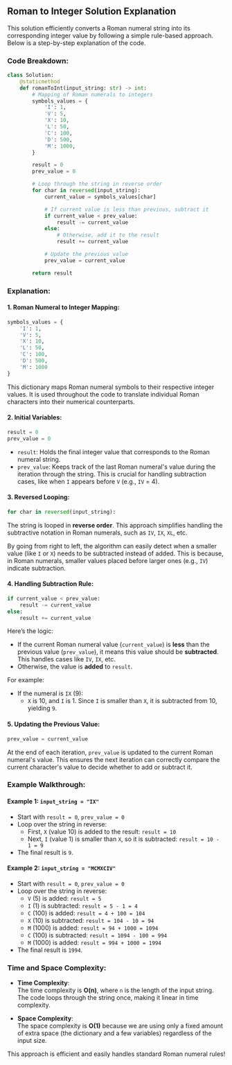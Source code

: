 ## Roman to Integer Solution Explanation

This solution efficiently converts a Roman numeral string into its corresponding integer value by following a simple rule-based approach. Below is a step-by-step explanation of the code.

### Code Breakdown:

```python
class Solution:
    @staticmethod
    def romanToInt(input_string: str) -> int:
        # Mapping of Roman numerals to integers
        symbols_values = {
            'I': 1,
            'V': 5,
            'X': 10,
            'L': 50,
            'C': 100,
            'D': 500,
            'M': 1000,
        }

        result = 0
        prev_value = 0

        # Loop through the string in reverse order
        for char in reversed(input_string):
            current_value = symbols_values[char]

            # If current value is less than previous, subtract it
            if current_value < prev_value:
                result -= current_value
            else:
                # Otherwise, add it to the result
                result += current_value

            # Update the previous value
            prev_value = current_value

        return result
```

### Explanation:

#### 1. **Roman Numeral to Integer Mapping**:
```python
symbols_values = {
    'I': 1, 
    'V': 5, 
    'X': 10, 
    'L': 50, 
    'C': 100, 
    'D': 500, 
    'M': 1000
}
```
This dictionary maps Roman numeral symbols to their respective integer values. It is used throughout the code to translate individual Roman characters into their numerical counterparts.

#### 2. **Initial Variables**:
```python
result = 0
prev_value = 0
```
- `result`: Holds the final integer value that corresponds to the Roman numeral string.
- `prev_value`: Keeps track of the last Roman numeral's value during the iteration through the string. This is crucial for handling subtraction cases, like when `I` appears before `V` (e.g., `IV` = 4).

#### 3. **Reversed Looping**:
```python
for char in reversed(input_string):
```
The string is looped in **reverse order**. This approach simplifies handling the subtractive notation in Roman numerals, such as `IV`, `IX`, `XL`, etc.

By going from right to left, the algorithm can easily detect when a smaller value (like `I` or `X`) needs to be subtracted instead of added. This is because, in Roman numerals, smaller values placed before larger ones (e.g., `IV`) indicate subtraction.

#### 4. **Handling Subtraction Rule**:
```python
if current_value < prev_value:
    result -= current_value
else:
    result += current_value
```
Here’s the logic:
- If the current Roman numeral value (`current_value`) is **less** than the previous value (`prev_value`), it means this value should be **subtracted**. This handles cases like `IV`, `IX`, etc.
- Otherwise, the value is **added** to `result`.

For example:
- If the numeral is `IX` (9):
    - `X` is 10, and `I` is 1. Since `I` is smaller than `X`, it is subtracted from 10, yielding `9`.

#### 5. **Updating the Previous Value**:
```python
prev_value = current_value
```
At the end of each iteration, `prev_value` is updated to the current Roman numeral's value. This ensures the next iteration can correctly compare the current character's value to decide whether to add or subtract it.

### Example Walkthrough:

#### Example 1: `input_string = "IX"`
- Start with `result = 0`, `prev_value = 0`
- Loop over the string in reverse:
    - First, `X` (value 10) is added to the result: `result = 10`
    - Next, `I` (value 1) is smaller than `X`, so it is subtracted: `result = 10 - 1 = 9`
- The final result is `9`.

#### Example 2: `input_string = "MCMXCIV"`
- Start with `result = 0`, `prev_value = 0`
- Loop over the string in reverse:
    - `V` (5) is added: `result = 5`
    - `I` (1) is subtracted: `result = 5 - 1 = 4`
    - `C` (100) is added: `result = 4 + 100 = 104`
    - `X` (10) is subtracted: `result = 104 - 10 = 94`
    - `M` (1000) is added: `result = 94 + 1000 = 1094`
    - `C` (100) is subtracted: `result = 1094 - 100 = 994`
    - `M` (1000) is added: `result = 994 + 1000 = 1994`
- The final result is `1994`.

### Time and Space Complexity:

- **Time Complexity**:  
  The time complexity is **O(n)**, where `n` is the length of the input string. The code loops through the string once, making it linear in time complexity.

- **Space Complexity**:  
  The space complexity is **O(1)** because we are using only a fixed amount of extra space (the dictionary and a few variables) regardless of the input size.

This approach is efficient and easily handles standard Roman numeral rules!